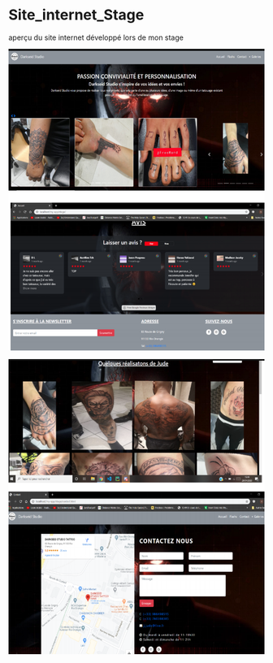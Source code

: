 # Site_internet_Stage

aperçu du site internet développé lors de mon stage

![alt text](https://github.com/Pachtoune/Site_internet_Stage/blob/master/Capture%20d%E2%80%99%C3%A9cran%20(1).png)

![alt text](https://github.com/Pachtoune/Site_internet_Stage/blob/master/Capture%20d%E2%80%99%C3%A9cran%20(2).png)
